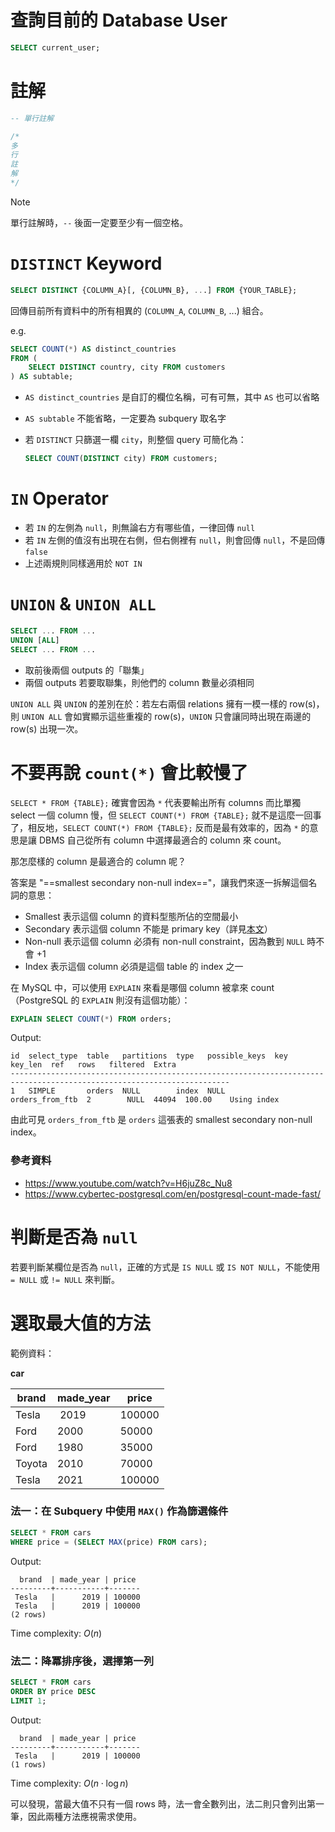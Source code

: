 # 查詢目前的 Database User

```SQL
SELECT current_user;
```

# 註解

```SQL
-- 單行註解

/*
多
行
註
解
*/
```

>[!Note]
>單行註解時，`--` 後面一定要至少有一個空格。

# `DISTINCT` Keyword

```SQL
SELECT DISTINCT {COLUMN_A}[, {COLUMN_B}, ...] FROM {YOUR_TABLE};
```

回傳目前所有資料中的所有相異的 (`COLUMN_A`, `COLUMN_B`, ...) 組合。

e.g.

```SQL
SELECT COUNT(*) AS distinct_countries
FROM (
    SELECT DISTINCT country, city FROM customers
) AS subtable;
```

- `AS distinct_countries` 是自訂的欄位名稱，可有可無，其中 `AS` 也可以省略
- `AS subtable` 不能省略，一定要為 subquery 取名字
- 若 `DISTINCT` 只篩選一欄 `city`，則整個 query 可簡化為：

    ```SQL
    SELECT COUNT(DISTINCT city) FROM customers;
    ```

# `IN` Operator

- 若 `IN` 的左側為 `null`，則無論右方有哪些值，一律回傳 `null`
- 若 `IN` 左側的值沒有出現在右側，但右側裡有 `null`，則會回傳 `null`，不是回傳 `false`
- 上述兩規則同樣適用於 `NOT IN`

# `UNION` & `UNION ALL`

```SQL
SELECT ... FROM ...
UNION [ALL]
SELECT ... FROM ...
```

- 取前後兩個 outputs 的「聯集」
- 兩個 outputs 若要取聯集，則他們的 column 數量必須相同

`UNION ALL` 與 `UNION` 的差別在於：若左右兩個 relations 擁有一模一樣的 row(s)，則 `UNION ALL` 會如實顯示這些重複的 row(s)，`UNION` 只會讓同時出現在兩邊的 row(s) 出現一次。

# 不要再說 `count(*)` 會比較慢了

`SELECT * FROM {TABLE};` 確實會因為 `*` 代表要輸出所有 columns 而比單獨 select 一個 column 慢，但 `SELECT COUNT(*) FROM {TABLE};` 就不是這麼一回事了，相反地，`SELECT COUNT(*) FROM {TABLE};` 反而是最有效率的，因為 `*` 的意思是讓 DBMS 自己從所有 column 中選擇最適合的 column 來 count。

那怎麼樣的 column 是最適合的 column 呢？

答案是 "==smallest secondary non-null index=="，讓我們來逐一拆解這個名詞的意思：

- Smallest 表示這個 column 的資料型態所佔的空間最小
- Secondary 表示這個 column 不能是 primary key（詳見[本文](</Database/Index.md#Secondary Index>)）
- Non-null 表示這個 column 必須有 non-null constraint，因為數到 `NULL` 時不會 +1
- Index 表示這個 column 必須是這個 table 的 index 之一

在 MySQL 中，可以使用 `EXPLAIN` 來看是哪個 column 被拿來 count（PostgreSQL 的 `EXPLAIN` 則沒有這個功能）：

```SQL
EXPLAIN SELECT COUNT(*) FROM orders;
```

Output:

```plaintext
id  select_type  table   partitions  type   possible_keys  key              key_len  ref   rows   filtered  Extra
-----------------------------------------------------------------------------------------------------------------------
1   SIMPLE       orders  NULL        index  NULL           orders_from_ftb  2        NULL  44094  100.00    Using index
```

由此可見 `orders_from_ftb` 是 `orders` 這張表的 smallest secondary non-null index。

### 參考資料

- <https://www.youtube.com/watch?v=H6juZ8c_Nu8>
- <https://www.cybertec-postgresql.com/en/postgresql-count-made-fast/>

# 判斷是否為 `null`

若要判斷某欄位是否為 `null`，正確的方式是 `IS NULL` 或 `IS NOT NULL`，不能使用 `= NULL` 或 `!= NULL` 來判斷。

# 選取最大值的方法

範例資料：

**car**

| brand | made_year | price |
| ---- | ---- | ---- |
| Tesla | 2019 | 100000 |
| Ford | 2000 | 50000 |
| Ford | 1980 | 35000 |
| Toyota | 2010 | 70000 |
| Tesla | 2021 | 100000 |

### 法一：在 Subquery 中使用 `MAX()` 作為篩選條件

```SQL
SELECT * FROM cars
WHERE price = (SELECT MAX(price) FROM cars);
```

Output:

```plaintext
  brand  | made_year | price
---------+-----------+-------
 Tesla   |      2019 | 100000
 Tesla   |      2019 | 100000
(2 rows)
```

Time complexity: $O(n)$

### 法二：降冪排序後，選擇第一列

```SQL
SELECT * FROM cars
ORDER BY price DESC
LIMIT 1;
```

Output:

```plaintext
  brand  | made_year | price
---------+-----------+-------
 Tesla   |      2019 | 100000
(1 rows)
```

Time complexity: $O(n \cdot \log n)$

可以發現，當最大值不只有一個 rows 時，法一會全數列出，法二則只會列出第一筆，因此兩種方法應視需求使用。
